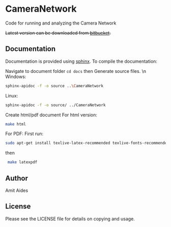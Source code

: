 CameraNetwork
=============

Code for running and analyzing the Camera Network

~~Latest version can be downloaded from [bitbucket](http://bitbucket.org/amitibo/CameraNetwork_git).~~

Documentation
-------------

Documentation is provided using [sphinx](http://www.sphinx-doc.org/).
To compile the documentation:

Navigate to document folder `cd docs` then
Generate source files. \n
  Windows:
 ```sh
 sphinx-apidoc -f -o source ..\CameraNetwork
 ```
  Linux:
  ```sh
 sphinx-apidoc -f -o source/ ../CameraNetwork
 ```
 Create html/pdf document
  For html version:
 ```sh
 make html
 ```
  For PDF:
  First run:
  ```sh
  sudo apt-get install texlive-latex-recommended texlive-fonts-recommended texlive-latex-extra latexmk texlive-luatex texlive-xetex
  ```
  then
```sh
 make latexpdf
```

Author
------

Amit Aides

License
-------

Please see the LICENSE file for details on copying and usage.
